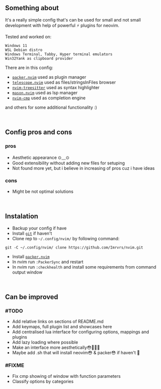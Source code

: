 ## Something about
It's a really simple config that's can be used for small and not small development with help of powerful ⚡ plugins for neovim.

Tested and worked on:
```
Windows 11
WSL Debian distro
Windows Terminal, Tabby, Hyper terminal emulators
Win32Yank as clipboard provider
```

There are in this config:

- [`packer.nvim`](https://github.com/wbthomason/packer.nvim) used as plugin manager
- [`telescope.nvim`](https://github.com/nvim-telescope/telescope.nvim) used as files/stringsInFiles browser
- [`nvim-treesitter`](https://github.com/nvim-treesitter/nvim-treesitter) used as syntax highlighter
- [`mason.nvim`](https://github.com/williamboman/mason.nvim) used as lsp manager
- [`nvim-cmp`](https://github.com/hrsh7th/nvim-cmp) used as completion engine

and others for some additional functionality :)


<br>


## Config pros and cons
### pros
- Aesthetic appearance ⊙⁠﹏⁠⊙
- Good extensibility without adding new files for setuping
- Not found more yet, but i believe in increasing of pros cuz i have ideas

### cons
- Might be not optimal solutions


<br>


## Instalation
- Backup your config if have
- Install [`git`](https://git-scm.com/downloads) if haven't
- Clone rep to `~/.config/nvim/` by following command:
```
git -C ~/.config/nvim/ clone https://github.com/Imrvrs/nvim.git
```
- Install [`packer.nvim`](https://github.com/wbthomason/packer.nvim)
- In nvim run `:PackerSync` and restart
- In nvim run `:checkhealth` and install some requirements from command output window


<br>


## Can be improved
### #TODO
- Add relative links on sections of README.md
- Add keymaps, full plugin list and showcases here
- Add centralised lua interface for configuring options, mappings and plugins
- Add lazy loading where possible
- Make an interface more aesthetically😳🛐🛐🛐
- Maybe add .sh that will install neovim😳 & packer😳 if haven't 🛐

### #FIXME
- Fix cmp showing of window with function parameters
- Classify options by categories
